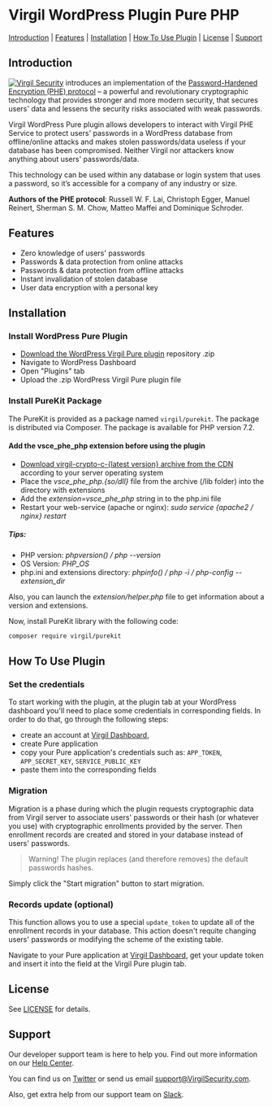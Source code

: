 # Virgil WordPress Plugin Pure PHP

[Introduction](#introduction) | [Features](#features) | [Installation](#installation) | [How To Use Plugin](#how-to-use-plugin) | [License](#license) | [Support](#support)

## Introduction
<img src="https://cdn.virgilsecurity.com/assets/images/github/logos/pure_grey_logo.png" align="left" hspace="0" vspace="0"></a>[Virgil Security](https://virgilsecurity.com) introduces an implementation of the [Password-Hardened Encryption (PHE) protocol](https://virgilsecurity.com/wp-content/uploads/2018/11/PHE-Whitepaper-2018.pdf) – a powerful and revolutionary cryptographic technology that provides stronger and more modern security, that secures users' data and lessens the security risks associated with weak passwords.

Virgil WordPress Pure plugin allows developers to interact with Virgil PHE Service to protect users' passwords in a WordPress database from offline/online attacks and makes stolen passwords/data useless if your database has been compromised. Neither Virgil nor attackers know anything about users' passwords/data.

This technology can be used within any database or login system that uses a password, so it’s accessible for a company of any industry or size.

**Authors of the PHE protocol**: Russell W. F. Lai, Christoph Egger, Manuel Reinert, Sherman S. M. Chow, Matteo Maffei and Dominique Schroder.

## Features
- Zero knowledge of users' passwords
- Passwords & data protection from online attacks
- Passwords & data protection from offline attacks
- Instant invalidation of stolen database
- User data encryption with a personal key


## Installation

### Install WordPress Pure Plugin

- [Download the WordPress Virgil Pure plugin](https://github.com/VirgilSecurity/virgil-pure-wordpress/archive/develop.zip) repository .zip
- Navigate to WordPress Dashboard
- Open "Plugins" tab
- Upload the .zip WordPress Virgil Pure plugin file

### Install PureKit Package

The PureKit is provided as a package named `virgil/purekit`. The package is distributed via Composer. The package is available for PHP version 7.2.

#### Add the vsce_phe_php extension before using the plugin

* [Download virgil-crypto-c-{latest version} archive from the CDN](https://cdn.virgilsecurity.com/virgil-crypto-c/php/) according to your server operating system
* Place the *vsce_phe_php.{so/dll}* file from the archive (/lib folder) into the directory with extensions
* Add the *extension=vsce_phe_php* string in to the php.ini file
* Restart your web-service (apache or nginx): *sudo service {apache2 / nginx} restart*

##### Tips:

* PHP version: *phpversion() / php --version*
* OS Version: *PHP_OS*
* php.ini and extensions directory: *phpinfo() / php -i / php-config --extension_dir*

Also, you can launch the *extension/helper.php* file to get information about a version and extensions.

Now, install PureKit library with the following code:
```bash
composer require virgil/purekit
```


## How To Use Plugin

### Set the credentials
To start working with the plugin, at the plugin tab at your WordPress dashboard you'll need to place some credentials in corresponding fields. In order to do that, go through the following steps:
- create an account at [Virgil Dashboard](https://dashboard.virgilsecurity.com/),
- create Pure application
- copy your Pure application's credentials such as: `APP_TOKEN`, `APP_SECRET_KEY`, `SERVICE_PUBLIC_KEY`
- paste them into the corresponding fields

### Migration

Migration is a phase during which the plugin requests cryptographic data from Virgil server to associate users' passwords or their hash (or whatever you use) with cryptographic enrollments provided by the server. Then enrollment records are created and stored in your database instead of users' passwords.

> Warning! The plugin replaces (and therefore removes) the default passwords hashes.

Simply click the "Start migration" button to start migration.

### Records update (optional)

This function allows you to use a special `update_token` to update all of the enrollment records in your database. This action doesn't requite changing users' passwords or modifying the scheme of the existing table.

Navigate to your Pure application at [Virgil Dashboard](https://dashboard.virgilsecurity.com/), get your update token and insert it into the field at the Virgil Pure plugin tab. 

## License
See [LICENSE](https://github.com/VirgilSecurity/virgil-cli/tree/master/LICENSE) for details.

## Support
Our developer support team is here to help you. Find out more information on our [Help Center](https://help.virgilsecurity.com/).

You can find us on [Twitter](https://twitter.com/VirgilSecurity) or send us email support@VirgilSecurity.com.

Also, get extra help from our support team on [Slack](https://virgilsecurity.com/join-community).